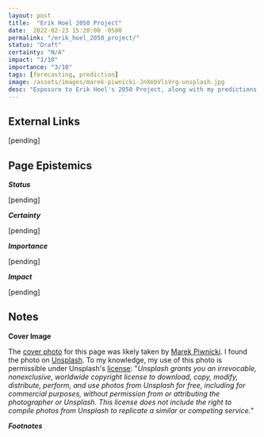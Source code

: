 ```yaml
---
layout: post
title:  "Erik Hoel 2050 Project"
date:  2022-02-23 15:20:00 -0500
permalink: "/erik_hoel_2050_project/"
status: "Draft"
certainty: "N/A"
impact: "1/10"
importance: "3/10"
tags: [forecasting, prediction]
image: /assets/images/marek-piwnicki-JnXebVlsVrg-unsplash.jpg
desc: "Exposure to Erik Hoel's 2050 Project, along with my predictions on the Metaculus question series on this project."
---
```


## 



## External Links

[pending]

## Page Epistemics

___Status___

[pending]

___Certainty___

[pending]

___Importance___

[pending]

___Impact___

[pending]


## Notes

__Cover Image__

The [cover photo](https://unsplash.com/photos/JnXebVlsVrg) for this page was likely taken by [Marek Piwnicki](https://unsplash.com/@marekpiwnicki). I found the photo on [Unsplash](https://unsplash.com/). To my knowledge, my use of this photo is permissible under Unsplash's [license](https://unsplash.com/license): "_Unsplash grants you an irrevocable, nonexclusive, worldwide copyright license to download, copy, modify, distribute, perform, and use photos from Unsplash for free, including for commercial purposes, without permission from or attributing the photographer or Unsplash. This license does not include the right to compile photos from Unsplash to replicate a similar or competing service._"

___Footnotes___
